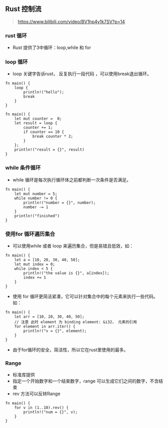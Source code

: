 ## Rust 控制流

> https://www.bilibili.com/video/BV1hp4y1k7SV?p=14

### rust 循环
* Rust 提供了3中循环：loop,while 和 for

### loop 循环
* loop 关键字告诉rust， 反复执行一段代码 ，可以使用break退出循环。
```
fn main() {
    loop {
        println!("hello");
        break
    }
}

fn main() {
    let mut counter =  0;
    let result = loop {
        counter += 1;
        if counter == 10 {
            break counter * 2;
        }
    };
    println!("result = {}", result)
}
```

### while 条件循环
* while 循环是每次执行循环体之前都判断一次条件是否满足。
```
fn main() {
    let mut number = 5;
    while number != 0 {
        println!("number = {}", number);
        number -= 1
    }
    println!("finished")
}
```

###  使用for 循环遍历集合
* 可以使用while 或者 loop 来遍历集合，但是易错且低效，如：
```
fn main() {
    let a = [10, 20, 30, 40, 50];
    let mut index = 0;
    while index < 5 {
        println!("the value is {}", a[index]);
        index += 1
    }
}
```
* 使用 for 循环更简洁紧凑，它可以针对集合中的每个元素来执行一些代码。如：
```
fn main() {
    let arr = [10, 20, 30, 40, 50];
    // 注意 此时 element 为 binding element: &i32， 元素的引用
    for element in arr.iter() {
        println!("v = {}", element);
    }
}
```
* 由于for循环的安全，简洁性，所以它在rust里使用的最多。

### Range
* 标准库提供
* 指定一个开始数字和一个结束数字，range 可以生成它们之间的数字，不含结束
* rev 方法可以反转Range
```
fn main() {
    for v in (1..10).rev() {
        println!("num = {}", v);
    }
}
```